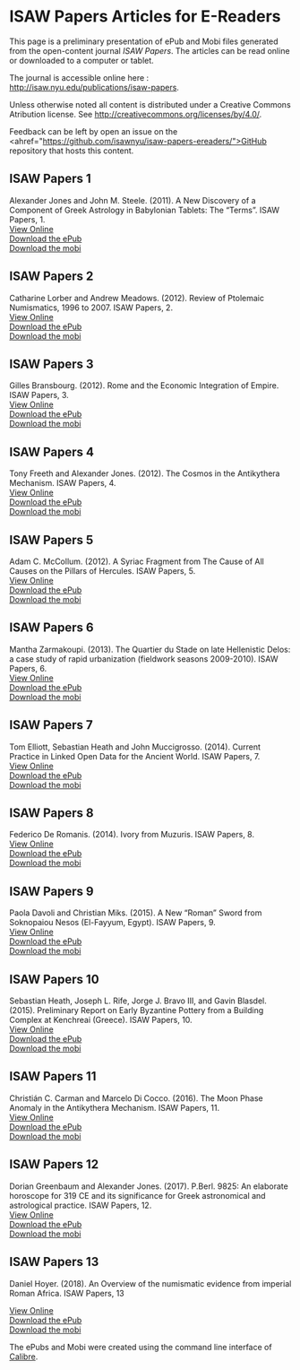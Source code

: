 # ISAW Papers Articles for E-Readers

This page is a preliminary presentation of ePub and Mobi files generated from the open-content journal *ISAW Papers*. The articles can be read online or downloaded to a computer or tablet.

The journal is accessible online here : <a href="http://isaw.nyu.edu/publications/isaw-papers">http://isaw.nyu.edu/publications/isaw-papers</a>.

Unless otherwise noted all content is distributed under a Creative Commons Atribution license. See <a href="http://creativecommons.org/licenses/by/4.0/">http://creativecommons.org/licenses/by/4.0/</a>.

Feedback can be left by open an issue on the <ahref="https://github.com/isawnyu/isaw-papers-ereaders/">GitHub repository</a> that hosts this content.

## ISAW Papers 1 

Alexander Jones and John M. Steele. (2011). A New Discovery of a Component of Greek Astrology in Babylonian Tablets: The “Terms”. ISAW Papers, 1.  
<a href="https://isawnyu.github.io/isaw-papers-ereaders/1/browser-epub-1.html">View Online</a>  
<a href="https://isawnyu.github.io/isaw-papers-ereaders/1/isaw-papers-1.epub">Download the ePub</a>  
<a href="https://isawnyu.github.io/isaw-papers-ereaders/1/isaw-papers-1.mobi">Download the mobi</a>


## ISAW Papers 2

Catharine Lorber and Andrew Meadows. (2012). Review of Ptolemaic Numismatics, 1996 to 2007. ISAW Papers, 2.  
<a href="https://isawnyu.github.io/isaw-papers-ereaders/2/browser-epub-2.html">View Online</a>  
<a href="https://isawnyu.github.io/isaw-papers-ereaders/2/isaw-papers-2.epub">Download the ePub</a>  
<a href="https://isawnyu.github.io/isaw-papers-ereaders/2/isaw-papers-2.mobi">Download the mobi</a>

## ISAW Papers 3

Gilles Bransbourg. (2012). Rome and the Economic Integration of Empire. ISAW Papers, 3.   
<a href="https://isawnyu.github.io/isaw-papers-ereaders/3/browser-epub-3.html">View Online</a>  
<a href="https://isawnyu.github.io/isaw-papers-ereaders/3/isaw-papers-3.epub">Download the ePub</a>  
<a href="https://isawnyu.github.io/isaw-papers-ereaders/3/isaw-papers-3.mobi">Download the mobi</a>


## ISAW Papers 4

Tony Freeth and Alexander Jones. (2012). The Cosmos in the Antikythera Mechanism. ISAW Papers, 4.  
<a href="https://isawnyu.github.io/isaw-papers-ereaders/4/browser-epub-4.html">View Online</a>  
<a href="https://isawnyu.github.io/isaw-papers-ereaders/4/isaw-papers-4.epub">Download the ePub</a>  
<a href="https://isawnyu.github.io/isaw-papers-ereaders/4/isaw-papers-4.mobi">Download the mobi</a>

## ISAW Papers 5

Adam C. McCollum. (2012). A Syriac Fragment from The Cause of All Causes on the Pillars of Hercules. ISAW Papers, 5.   
<a href="https://isawnyu.github.io/isaw-papers-ereaders/5/browser-epub-5.html">View Online</a>  
<a href="https://isawnyu.github.io/isaw-papers-ereaders/5/isaw-papers-5.epub">Download the ePub</a>  
<a href="https://isawnyu.github.io/isaw-papers-ereaders/5/isaw-papers-5.mobi">Download the mobi</a>


## ISAW Papers 6

Mantha Zarmakoupi. (2013). The Quartier du Stade on late Hellenistic Delos: a case study of rapid urbanization (fieldwork seasons 2009-2010). ISAW Papers, 6.  
<a href="https://isawnyu.github.io/isaw-papers-ereaders/6/browser-epub-6.html">View Online</a>  
<a href="https://isawnyu.github.io/isaw-papers-ereaders/6/isaw-papers-6.epub">Download the ePub</a>  
<a href="https://isawnyu.github.io/isaw-papers-ereaders/6/isaw-papers-6.mobi">Download the mobi</a>


## ISAW Papers 7

Tom Elliott, Sebastian Heath and John Muccigrosso. (2014). Current Practice in Linked Open Data for the Ancient World. ISAW Papers, 7.   
<a href="https://isawnyu.github.io/isaw-papers-ereaders/7/browser-epub-7.html">View Online</a>  
<a href="https://isawnyu.github.io/isaw-papers-ereaders/7/isaw-papers-7.epub">Download the ePub</a>  
<a href="https://isawnyu.github.io/isaw-papers-ereaders/7/isaw-papers-7.mobi">Download the mobi</a>

## ISAW Papers 8

Federico De Romanis. (2014). Ivory from Muzuris. ISAW Papers, 8.  
<a href="https://isawnyu.github.io/isaw-papers-ereaders/8/browser-epub-8.html">View Online</a>  
<a href="https://isawnyu.github.io/isaw-papers-ereaders/8/isaw-papers-8.epub">Download the ePub</a>  
<a href="https://isawnyu.github.io/isaw-papers-ereaders/8/isaw-papers-8.mobi">Download the mobi</a>

## ISAW Papers 9

Paola Davoli and Christian Miks. (2015). A New “Roman” Sword from Soknopaiou Nesos (El-Fayyum, Egypt). ISAW Papers, 9.   
<a href="https://isawnyu.github.io/isaw-papers-ereaders/9/browser-epub-9.html">View Online</a>  
<a href="https://isawnyu.github.io/isaw-papers-ereaders/9/isaw-papers-9.epub">Download the ePub</a>  
<a href="https://isawnyu.github.io/isaw-papers-ereaders/9/isaw-papers-9.mobi">Download the mobi</a>

## ISAW Papers 10

Sebastian Heath, Joseph L. Rife, Jorge J. Bravo III, and Gavin Blasdel. (2015). Preliminary Report on Early Byzantine Pottery from a Building Complex at Kenchreai (Greece). ISAW Papers, 10.  
<a href="https://isawnyu.github.io/isaw-papers-ereaders/10/browser-epub-10.html">View Online</a>  
<a href="https://isawnyu.github.io/isaw-papers-ereaders/10/isaw-papers-10.epub">Download the ePub</a>  
<a href="https://isawnyu.github.io/isaw-papers-ereaders/10/isaw-papers-10.mobi">Download the mobi</a>

## ISAW Papers 11

Christián C. Carman and Marcelo Di Cocco. (2016). The Moon Phase Anomaly in the Antikythera Mechanism. ISAW Papers, 11.  
<a href="https://isawnyu.github.io/isaw-papers-ereaders/11/browser-epub-11.html">View Online</a>  
<a href="https://isawnyu.github.io/isaw-papers-ereaders/11/isaw-papers-11.epub">Download the ePub</a>  
<a href="https://isawnyu.github.io/isaw-papers-ereaders/11/isaw-papers-11.mobi">Download the mobi</a>

## ISAW Papers 12   
Dorian Greenbaum and Alexander Jones. (2017). P.Berl. 9825: An elaborate horoscope for 319 CE and its significance for Greek astronomical and astrological practice. ISAW Papers, 12.  
<a href="https://isawnyu.github.io/isaw-papers-ereaders/12/browser-epub-12.html">View Online</a>  
<a href="https://isawnyu.github.io/isaw-papers-ereaders/12/isaw-papers-12.epub">Download the ePub</a>  
<a href="https://isawnyu.github.io/isaw-papers-ereaders/12/isaw-papers-12.mobi">Download the mobi</a>

## ISAW Papers 13
Daniel Hoyer. (2018). An Overview of the numismatic evidence from imperial Roman Africa. ISAW Papers, 13

<a href="https://isawnyu.github.io/isaw-papers-ereaders/13/browser-epub-13.html">View Online</a>    
<a href="https://isawnyu.github.io/isaw-papers-ereaders/13/isaw-papers-13.epub">Download the ePub</a>  
<a href="https://isawnyu.github.io/isaw-papers-ereaders/13/isaw-papers-13.mobi">Download the mobi</a>   

The ePubs and Mobi were created using the command line interface of <a href="https://calibre-ebook.com/">Calibre</a>.

